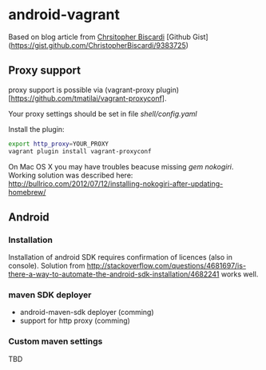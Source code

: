 android-vagrant
===============

Based on blog article from [Chrsitopher Biscardi](http://www.christopherbiscardi.com/2014/03/08/getting-started-with-robolectric-headless-android-testing-with-vagrant/)
[Github Gist] (https://gist.github.com/ChristopherBiscardi/9383725)


## Proxy support
proxy support is possible via (vagrant-proxy plugin) [https://github.com/tmatilai/vagrant-proxyconf]. 

Your proxy settings should be set in file _shell/config.yaml_

Install the plugin:

```sh
export http_proxy=YOUR_PROXY
vagrant plugin install vagrant-proxyconf
```



On Mac OS X you may have troubles beacuse missing _gem nokogiri_. Working solution was described here: http://bullrico.com/2012/07/12/installing-nokogiri-after-updating-homebrew/

## Android 
### Installation
Installation of android SDK requires confirmation of licences (also in console). 
Solution from http://stackoverflow.com/questions/4681697/is-there-a-way-to-automate-the-android-sdk-installation/4682241 works well.

### maven SDK deployer
* android-maven-sdk deployer (comming)
* support for http proxy (comming)
 

### Custom maven settings
TBD

